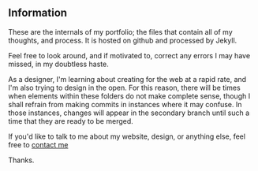 ## Information

These are the internals of my portfolio; the files that contain all of my thoughts, and process. It is hosted on github and processed by Jekyll.

Feel free to look around, and if motivated to, correct any errors I may have missed, in my doubtless haste.

As a designer, I'm learning about creating for the web at a rapid rate, and I'm also trying to design in the open. For this reason, there will be times when elements within these folders do not make complete sense, though I shall refrain from making commits in instances where it may confuse. In those instances, changes will appear in the secondary branch until such a time that they are ready to be merged.

If you'd like to talk to me about my website, design, or anything else, feel free to [contact me](mailto:c.frostwr1@gmail.com)

Thanks.


